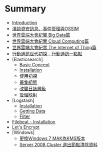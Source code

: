 # Summary

* [Introduction](README.md)
* [淺談資安訊息、事件管理與OSSIM](chapter1.md)
* [世界雲端大會紀實 Big Data篇](cloudcon2014-bigdata.md)
* [世界雲端大會紀實 Cloud Computing篇](cloudcon2014-cloud.md)
* [世界雲端大會紀實 The Internet of Thing篇](cloudcon2014-iot.md)
* [行動通訊世代初探 - 行動通訊一點點](xing_dong_tong_xun_shi_dai_chu_tan_-_xing_dong_tong_xun_yi_dian_dian.md)
* [Elasticsearch]
    * [Basic Concept](elasticsearch-01.md)
    * [Installation](elasticsearch-02.md)
    * [使用初探](elasticsearch-03.md)
    * [叢集組態](elasticsearch-04.md)
    * [改變日誌層級](elasticsearch-05.md)
    * [管理映射](elasticsearch-06.md)
* [Logstash]
    * [Installation](logstash-01.md)
    * [Getting Data](logstash-02.md)
    * [Filter](Filter-01.md) 
* [Filebeat - Installation](filebeat-01.md)
* [Let's Encrypt](lets_encrypt.md)
* [Windows]
    * [更換Windows 7 MAK為KMS版本](note_001-change_windows_7_mak_to_kms.md)
    * [Server 2008 Cluster 退出節點清除資料](node_002-clear_server2008_data_after_leaving_cluster.md)

